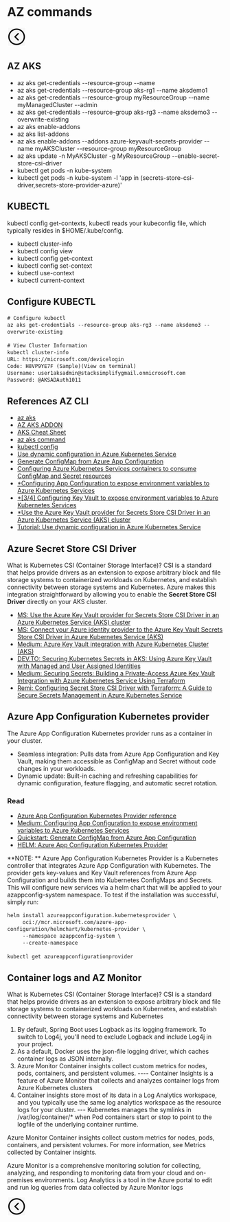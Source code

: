 # AZ commands
[<img src="../images/back.png">](../README.md)

## AZ AKS
- az aks get-credentials --resource-group <Resource-Group-Name> --name <Cluster-Name>
- az aks get-credentials --resource-group aks-rg1 --name aksdemo1
- az aks get-credentials --resource-group myResourceGroup --name myManagedCluster --admin
- az aks get-credentials --resource-group aks-rg3 --name aksdemo3 --overwrite-existing
- az aks enable-addons
- az aks list-addons
- az aks enable-addons --addons azure-keyvault-secrets-provider --name myAKSCluster --resource-group myResourceGroup
- az aks update -n MyAKSCluster -g MyResourceGroup --enable-secret-store-csi-driver
- kubectl get pods -n kube-system
- kubectl get pods -n kube-system -l 'app in (secrets-store-csi-driver,secrets-store-provider-azure)'


## KUBECTL
kubectl config get-contexts, kubectl reads your kubeconfig file, which typically resides in $HOME/.kube/config.

- kubectl cluster-info
- kubectl config view
- kubectl config get-context
- kubectl config set-context
- kubectl use-context
- kubectl current-context

## Configure KUBECTL
```
# Configure kubectl
az aks get-credentials --resource-group aks-rg3 --name aksdemo3 --overwrite-existing

# View Cluster Information
kubectl cluster-info
URL: https://microsoft.com/devicelogin
Code: H8VP9YE7F (Sample)(View on terminal)
Username: user1aksadmin@stacksimplifygmail.onmicrosoft.com 
Password: @AKSADAuth1011
```

## References AZ CLI
- [az aks](https://learn.microsoft.com/en-us/cli/azure/aks?view=azure-cli-latest)
- [AZ AKS ADDON](https://learn.microsoft.com/en-us/cli/azure/aks/addon?view=azure-cli-latest)
- [AKS Cheat Sheet](https://gist.github.com/yokawasa/fd9d9b28f7c79461f60d86c23f615677)
- [az aks command](https://learn.microsoft.com/de-de/cli/azure/aks/command?view=azure-cli-latest)
- [kubectl config](https://kubernetes.io/docs/reference/kubectl/generated/kubectl_config/)
- [Use dynamic configuration in Azure Kubernetes Service](https://learn.microsoft.com/en-us/azure/azure-app-configuration/enable-dynamic-configuration-azure-kubernetes-service)
- [Generate ConfigMap from Azure App Configuration](https://learn.microsoft.com/en-us/azure/aks/azure-app-configuration-quickstart)
- [Configuring Azure Kubernetes Services containers to consume ConfigMap and Secret resources](https://medium.com/@bashaus/4-4-configuring-azure-kubernetes-services-containers-to-consume-configmap-and-secret-resources-9a66314adb1e)
- [*Configuring App Configuration to expose environment variables to Azure Kubernetes Services](https://medium.com/@bashaus/2-4-configuring-app-configuration-to-expose-environment-variables-to-azure-kubernetes-services-273664df35e0)
- [*[3/4] Configuring Key Vault to expose environment variables to Azure Kubernetes Services](https://medium.com/@bashaus/3-4-configuring-key-vault-to-expose-environment-variables-to-azure-kubernetes-services-48b633ec9e67)
- [*Use the Azure Key Vault provider for Secrets Store CSI Driver in an Azure Kubernetes Service (AKS) cluster](https://learn.microsoft.com/en-us/azure/aks/csi-secrets-store-driver)
- [Tutorial: Use dynamic configuration in Azure Kubernetes Service](https://learn.microsoft.com/en-us/azure/azure-app-configuration/enable-dynamic-configuration-azure-kubernetes-service)

## Azure Secret Store CSI Driver
What is Kubernetes CSI (Container Storage Interface)? CSI is a standard that helps provide drivers as an extension to expose arbitrary block and file storage systems to containerized workloads on Kubernetes,
and establish connectivity between storage systems and Kubernetes. Azure makes this integration straightforward by allowing you to enable the **Secret Store CSI Driver** directly on your AKS cluster.

- [MS: Use the Azure Key Vault provider for Secrets Store CSI Driver in an Azure Kubernetes Service (AKS) cluster](https://learn.microsoft.com/en-us/azure/aks/csi-secrets-store-driver)
- [MS: Connect your Azure identity provider to the Azure Key Vault Secrets Store CSI Driver in Azure Kubernetes Service (AKS)](https://learn.microsoft.com/en-us/azure/aks/csi-secrets-store-identity-access?tabs=azure-portal&pivots=access-with-service-connector)
- [Medium: Azure Key Vault integration with Azure Kubernetes Cluster (AKS)](https://medium.com/@sachin.prabhakar.ingle/azure-key-vault-integration-with-azure-kubernetes-cluster-aks-eba940f845cc)
- [DEV.TO: Securing Kubernetes Secrets in AKS: Using Azure Key Vault with Managed and User Assigned Identities](https://dev.to/hkhelil/securing-kubernetes-secrets-in-aks-using-azure-key-vault-with-managed-and-user-assigned-identities-569k)
- [Medium: Securing Secrets: Building a Private-Access Azure Key Vault Integration with Azure Kubernetes Service Using Terraform](https://medium.com/@newfishg/securing-secrets-building-a-private-access-azure-key-vault-integration-with-azure-kubernetes-d9df939dfd88)
- [Remi: Configuring Secret Store CSI Driver with Terraform: A Guide to Secure Secrets Management in Azure Kubernetes Service](https://www.remiceraline.com/blog/configuring-secret-store-csi-driver-with-terraform-a-guide-to-secure-secrets-management-in-azure-kubernetes-service)

## Azure App Configuration Kubernetes provider
The Azure App Configuration Kubernetes provider runs as a container in your cluster.
- Seamless integration: Pulls data from Azure App Configuration and Key Vault, making them accessible as ConfigMap and Secret without code changes in your workloads.
- Dynamic update: Built-in caching and refreshing capabilities for dynamic configuration, feature flagging, and automatic secret rotation.

### Read
- [Azure App Configuration Kubernetes Provider reference](https://learn.microsoft.com/en-us/azure/azure-app-configuration/reference-kubernetes-provider?tabs=default)
- [Medium: Configuring App Configuration to expose environment variables to Azure Kubernetes Services](https://medium.com/@bashaus/2-4-configuring-app-configuration-to-expose-environment-variables-to-azure-kubernetes-services-273664df35e0)
- [Quickstart: Generate ConfigMap from Azure App Configuration](https://learn.microsoft.com/en-us/azure/aks/azure-app-configuration-quickstart)
- [HELM: Azure App Configuration Kubernetes Provider](https://mcr.microsoft.com/artifact/mar/azure-app-configuration/kubernetes-provider/about)

**NOTE: ** Azure App Configuration Kubernetes Provider is a Kubernetes controller that integrates Azure App Configuration with Kubernetes. The provider gets key-values and Key Vault references from Azure App Configuration and builds them into Kubernetes ConfigMaps and Secrets.
This will configure new services via a helm chart that will be applied to your azappconfig-system namespace. To test if the installation was successful, simply run:
```
helm install azureappconfiguration.kubernetesprovider \
     oci://mcr.microsoft.com/azure-app-configuration/helmchart/kubernetes-provider \
     --namespace azappconfig-system \
     --create-namespace
     
kubectl get azureappconfigurationprovider
```
## Container logs and AZ Monitor
What is Kubernetes CSI (Container Storage Interface)? CSI is a standard that helps provide drivers as an extension to expose arbitrary block and file storage systems to containerized workloads on Kubernetes,
and establish connectivity between storage systems and Kubernetes

1. By default, Spring Boot uses Logback as its logging framework. To switch to Log4j, you'll need to exclude Logback and include Log4j in your project.
2. As a default, Docker uses the json-file logging driver, which caches container logs as JSON internally.
3. Azure Monitor Container insights collect custom metrics for nodes, pods, containers, and persistent volumes.
   ---- Container Insights is a feature of Azure Monitor that collects and analyzes container logs from Azure Kubernetes clusters
4. Container insights store most of its data in a Log Analytics workspace, and you typically use the same log analytics workspace as the resource logs for your cluster.
   --- Kubernetes manages the symlinks in /var/log/container/* when Pod containers start or stop to point to the logfile of the underlying container runtime.

Azure Monitor Container insights collect custom metrics for nodes, pods, containers, and persistent volumes. For more information, see Metrics collected by Container insights.

Azure Monitor is a comprehensive monitoring solution for collecting, analyzing, and responding to monitoring data from your cloud and on-premises environments.
Log Analytics is a tool in the Azure portal to edit and run log queries from data collected by Azure Monitor logs

[<img src="../images/back.png">](../README.md)